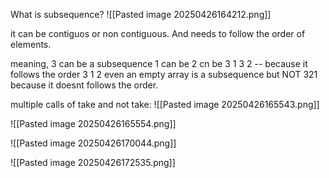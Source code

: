 What is subsequence?
![[Pasted image 20250426164212.png]]

it can be contiguos or non contiguous.
And needs to follow the order of elements.

meaning, 3 can be a subsequence
1 can be
2 cn be
3 1 
3 2 -- because it follows the order
3 1 2
even an empty array is a subsequence
but NOT 321 because it doesnt follows the order.

multiple calls of take and not take:
![[Pasted image 20250426165543.png]]

![[Pasted image 20250426165554.png]]


![[Pasted image 20250426170044.png]]

![[Pasted image 20250426172535.png]]



